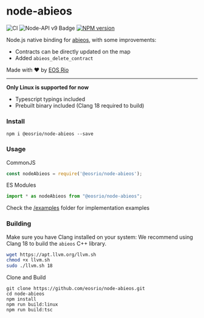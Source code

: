 # node-abieos

![CI](https://github.com/eosrio/node-abieos/actions/workflows/build.yml/badge.svg)
![Node-API v9 Badge](https://github.com/nodejs/abi-stable-node/blob/doc/assets/Node-API%20v9%20Badge.svg)
[![NPM version](https://img.shields.io/npm/v/@eosrio/node-abieos.svg?style=flat)](https://www.npmjs.com/package/@eosrio/node-abieos)

Node.js native binding for [abieos](https://github.com/EOSIO/abieos), with some improvements:

- Contracts can be directly updated on the map
- Added `abieos_delete_contract`

Made with ♥ by [EOS Rio](https://eosrio.io/)

----
**Only Linux is supported for now**

- Typescript typings included
- Prebuilt binary included (Clang 18 required to build)

### Install

```shell script
npm i @eosrio/node-abieos --save
```

### Usage

CommonJS
```js
const nodeAbieos = require('@eosrio/node-abieos');
```

ES Modules
```typescript
import * as nodeAbieos from "@eosrio/node-abieos";
```

Check the [/examples](https://github.com/eosrio/node-abieos/tree/master/examples) folder for implementation examples

### Building

Make sure you have Clang installed on your system:
We recommend using Clang 18 to build the `abieos` C++ library.

```bash
wget https://apt.llvm.org/llvm.sh
chmod +x llvm.sh
sudo ./llvm.sh 18
```

Clone and Build
```shell script
git clone https://github.com/eosrio/node-abieos.git
cd node-abieos
npm install
npm run build:linux
npm run build:tsc
```
